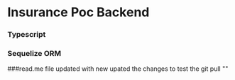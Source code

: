 # Insurance Poc Backend

### Typescript

### Sequelize ORM



###read.me file updated with new upated the changes to test the git pull ""






